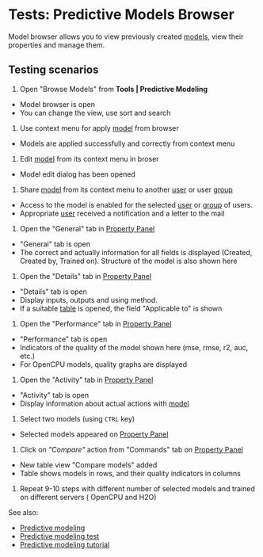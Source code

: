 <!-- TITLE: Tests: Predictive Models Browser -->
<!-- SUBTITLE: -->

# Tests: Predictive Models Browser

Model browser allows you to view previously created [models](predictive-modeling.md), view their properties and manage
them.

## Testing scenarios

1. Open "Browse Models" from **Tools | Predictive Modeling**

* Model browser is open
* You can change the view, use sort and search

1. Use context menu for apply [model](predictive-modeling.md) from browser

* Models are applied successfully and correctly from context menu

1. Edit [model](predictive-modeling.md) from its context menu in broser

* Model edit dialog has been opened

1. Share [model](predictive-modeling.md) from its context menu to another [user](../govern/user.md)
   or user [group](../govern/group.md)

* Access to the model is enabled for the selected [user](../govern/user.md)
  or [group](../govern/group.md) of users.
* Appropriate [user](../govern/user.md) received a notification and a letter to the mail

1. Open the "General" tab in [Property Panel](../overview/navigation.md#properties)

* "General" tab is open
* The correct and actually information for all fields is displayed (Created, Created by, Trained on). Structure of the
  model is also shown here

1. Open the "Details" tab in [Property Panel](../overview/navigation.md#properties)

* "Details" tab is open
* Display inputs, outputs and using method.
* If a suitable [table](../overview/table.md) is opened, the field "Applicable to" is shown

1. Open the "Performance" tab in [Property Panel](../overview/navigation.md#properties)

* "Performance" tab is open
* Indicators of the quality of the model shown here (mse, rmse, r2, auc, etc.)
* For OpenCPU models, quality graphs are displayed

1. Open the "Activity" tab in [Property Panel](../overview/navigation.md#properties)

* "Activity" tab is open
* Display information about actual actions with [model](predictive-modeling.md)

1. Select two models (using ```CTRL``` key)

* Selected models appeared on [Property Panel](../overview/navigation.md#properties)

1. Click on *"Compare"* action from "Commands" tab on [Property Panel](../overview/navigation.md#properties)

* New table view "Compare models" added
* Table shows models in rows, and their quality indicators in columns

1. Repeat 9-10 steps with different number of selected models and trained on different servers (
   OpenCPU and H2O)

See also:

* [Predictive modeling](predictive-modeling.md)
* [Predictive modeling test](predictive-modeling-test.md)
* [Predictive modeling tutorial](../_internal/tutorials/predictive-modeling.md)
